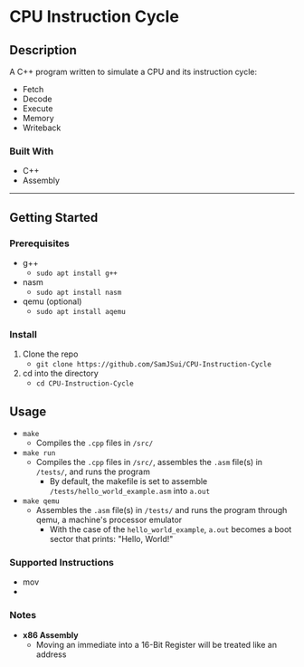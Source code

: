 # **CPU Instruction Cycle**

## **Description**

A C++ program written to simulate a CPU and its instruction cycle:
- Fetch
- Decode
- Execute
- Memory
- Writeback

### Built With
- C++
- Assembly

---

## **Getting Started**

### Prerequisites
- g++ 
    - `sudo apt install g++`
- nasm
    - `sudo apt install nasm`
- qemu (optional)
    - `sudo apt install aqemu`

### Install

1. Clone the repo
    - `git clone https://github.com/SamJSui/CPU-Instruction-Cycle`
2. cd into the directory 
    - `cd CPU-Instruction-Cycle`

## **Usage**

- `make` 
    - Compiles the `.cpp` files in `/src/`
- `make run`
    - Compiles the `.cpp` files in `/src/`, assembles the `.asm` file(s) in `/tests/`, and runs the program
        - By default, the makefile is set to assemble `/tests/hello_world_example.asm` into `a.out`
- `make qemu`
    - Assembles the `.asm` file(s) in `/tests/` and runs the program through qemu, a machine's processor emulator
        - With the case of the `hello_world_example`, `a.out` becomes a boot sector that prints: "Hello, World!"

### Supported Instructions

- mov
- 

### Notes

- **x86 Assembly**
    - Moving an immediate into a 16-Bit Register will be treated like an address